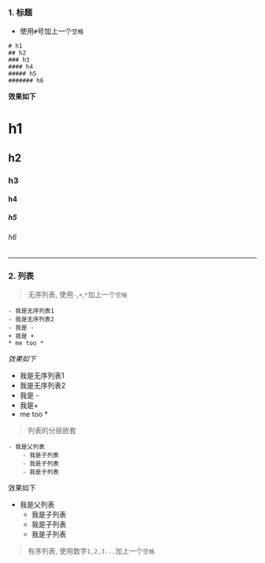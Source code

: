 ### 1. 标题

* 使用`#`号加上一个`空格`

```
# h1
## h2 
### h3
#### h4
##### h5 
####### h6
```

**效果如下**
  # h1

  ## h2

  ### h3

  #### h4

  ##### h5

  ###### h6

---

### 2. 列表

> 无序列表, 使用`-`,`+`,`*`加上一个`空格`

```
- 我是无序列表1
- 我是无序列表2
- 我是 -
+ 我是 +
* me too *
```

_效果如下_

* 我是无序列表1
* 我是无序列表2
* 我是 -
* 我是+
* me too \*

> 列表的分层嵌套

```
- 我是父列表
    - 我是子列表
    - 我是子列表
    - 我是子列表
```

效果如下

* 我是父列表
  * 我是子列表
  * 我是子列表
  * 我是子列表

> 有序列表, 使用数字`1,2,3...`加上一个`空格`



